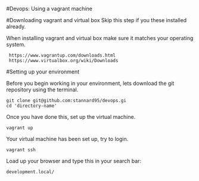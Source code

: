 #Devops: Using a vagrant machine



#Downloading vagrant and virtual box
Skip this step if you these installed already.

When installing vagrant and virtual box make sure it matches your operating system.

	 https://www.vagrantup.com/downloads.html
	 https://www.virtualbox.org/wiki/Downloads
	 
#Setting up your environment

Before you begin working in your environment, lets download the git repository using the terminal.
	
	git clone git@github.com:stannard95/devops.gi
	cd 'directory-name'
	


Once you have done this, set up the virtual machine.
	
	vagrant up

Your virtual machine has been set up, try to login.

	vagrant ssh


Load up your browser and type this in your search bar:
	
	development.local/

	


